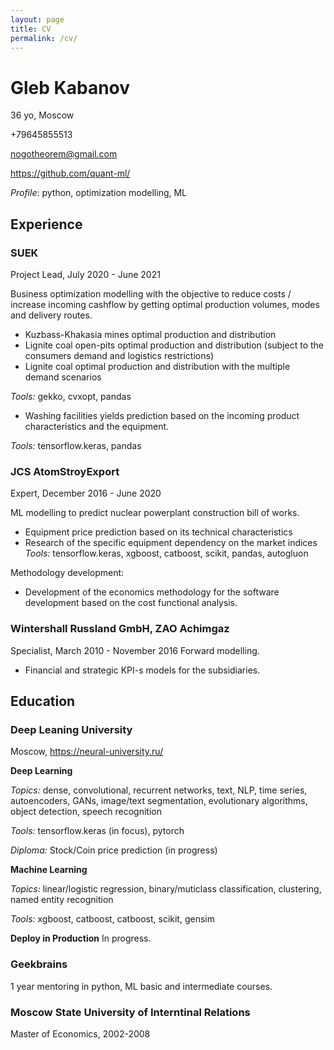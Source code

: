 ```yaml
---
layout: page
title: CV
permalink: /cv/
---
```


# Gleb Kabanov
36 yo, Moscow

+79645855513

nogotheorem@gmail.com

https://github.com/quant-ml/

*Profile*: python, optimization modelling, ML

## Experience

### SUEK
Project Lead, July 2020 - June 2021

Business optimization modelling with the objective to reduce costs / increase incoming cashflow by getting optimal production volumes, modes and delivery routes.
* Kuzbass-Khakasia mines optimal production and distribution
* Lignite coal open-pits optimal production and distribution (subject to the consumers demand and logistics restrictions)
* Lignite coal optimal production and distribution with the multiple demand scenarios

*Tools:* gekko, cvxopt, pandas
* Washing facilities yields prediction based on the incoming product characteristics and the equipment.

*Tools:* tensorflow.keras, pandas

### JCS AtomStroyExport
Expert, December 2016 - June 2020

ML modelling to predict nuclear powerplant construction bill of works.
* Equipment price prediction based on its technical characteristics
* Research of the specific equipment dependency on the market indices
*Tools:* tensorflow.keras, xgboost, catboost, scikit, pandas, autogluon

Methodology development:
* Development of the economics methodology for the software development based on the cost functional analysis.

### Wintershall Russland GmbH, ZAO Achimgaz
Specialist, March 2010 - November 2016
Forward modelling.
* Financial and strategic KPI-s models for the subsidiaries.


## Education

### Deep Leaning University
Moscow, https://neural-university.ru/

**Deep Learning**

*Topics:* dense, convolutional, recurrent networks, text, NLP, time series, autoencoders, GANs, image/text segmentation, evolutionary algorithms, object detection, speech recognition

*Tools:* tensorflow.keras (in focus), pytorch

*Diploma:* Stock/Coin price prediction (in progress)

**Machine Learning**

*Topics:* linear/logistic regression, binary/muticlass classification, clustering, named entity recognition

*Tools:* xgboost, catboost, catboost, scikit, gensim

**Deploy in Production**
In progress.

### Geekbrains
1 year mentoring in python, ML basic and intermediate courses.

### Moscow State University of Interntinal Relations 
Master of Economics, 2002-2008
